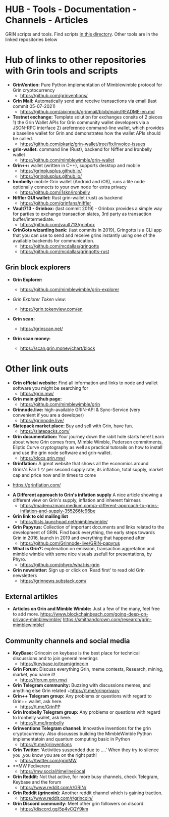 # HUB - Tools - Documentation - Channels - Articles
GRIN scripts and tools. Find scripts [in this directory](https://github.com/grincc/tools/tree/main/scripts). Other tools are in the linked repositories below

# Hub of links to other repositories with Grin tools and scripts
* **GrinVention:** Pure Python implementation of Mimblewimble protocol for Grin cryptocurrency 
  + https://github.com/grinventions/
* **Grin Mail:** Automatically send and receive transactions via email (last commit 05-07-2021)
  + https://github.com/aixinrock/grinmail/blob/main/README-en.md
* **Testnet exchange:** Template solution for exchanges consits of 2 pieces 1) the Grin Wallet APIs for Grin community wallet developers via a JSON-RPC interface 2) areference command-line wallet, which provides a baseline wallet for Grin and demonstrates how the wallet APIs should be called.
  + https://github.com/pkariz/grin-wallet/tree/fix/invoice-issues
* **grin-wallet:** command line (Rust), backend for Niffler and Ironbelly wallet
  + https://github.com/mimblewimble/grin-wallet
* **Grin++:** wallet (written in C++), supports desktop and mobile
  + https://grinplusplus.github.io/
  + https://grinplusplus.github.io/
* **Ironbelly:** mobile Grin wallet (Android and iOS), runs a lite node optionally connects to your own node for extra privacy
  + https://github.com/i1skn/ironbelly
* **Niffler GUI wallet:** Rust grin-wallet (rust) as backend
  + https://github.com/grinfans/niffler
* **Vault713 - Grinbox:** (last commit 2019) - Grinbox provides a simple way for parties to exchange transaction slates, 3rd party as transaction buffer/intermediate.
  + https://github.com/vault713/grinbox
* **GrinGots wizarding bank:** (last commits in 2019), Gringotts is a CLI app that you can use to send and receive grins instantly using one of the available backends for communication.
  + https://github.com/mcdallas/gringotts
  + https://github.com/mcdallas/gringotts-rust

## Grin block explorers
* **Grin Explorer:**
  + https://github.com/mimblewimble/grin-explorer
* **Grin Explorer Token view*:*
  + https://grin.tokenview.com/en
* **Grin scan:**
  + https://grinscan.net/

* **Grin scan money:**
  + https://scan.grin.money/chart/block

# Other link outs
* **Grin official website:** Find all information and links to node and wallet software you might be searching for
  + https://grin.mw/
* **Grin main github page:**
  + https://github.com/mimblewimble/grin
* **Grinnode.live:** high-available GRIN-API & Sync-Service (very convenient if you are a developer)
  + https://grinnode.live/
* **Slatepack market place:** Buy and sell with Grin, have fun.
  + https://slatepacks.com/
* **Grin documentation:** Your journey down the rabit hole starts here! Learn about where Grin comes from, Mimble Wimble, Pederson commitments, Eliptic Curve cryptography as well as practical tutorails on how to install and use the grin node software and grin-wallet.
  + https://docs.grin.mw/
* **Grinflation:** A great website that shows all the economics around Grins's Fair 1   ツ per second supply rate, its inflation, total supply, market cap and price now and in times to come
+  https://grinflation.com/
* **A Different approach to Grin's inflation supply** A nice article showing a different view on Grin's supply, inflation and inherent fairness
  + https://madenuzmani.medium.com/a-different-approach-to-grins-inflation-and-supply-355266fc96be
* **Grin link to old mailing list**
  + https://lists.launchpad.net/mimblewimble/
* **Grin Papyrus:** Collection of important documents and links related to the development of GRIN. Find back everything, the early steps towards Grin in 2016, launch in 2019 and everything that happened after
  + https://github.com/Grinnode-live/GRIN-papyrus
* **What is Grin?:** explenation on emission, transaction aggretation and mimble wimble with some nice visuals usefull for presentations, by Phyro.
  + https://github.com/phyro/what-is-grin
* **Grin newsletter:** Sign up or click on 'Read first' to read old Grin newsletters
  + https://grinnews.substack.com/

## External artikles 
* **Articles on Grin and Mimble Wimble:** Just a few of the many, feel free to add more.
https://www.blockchainbeach.com/going-deep-on-privacy-mimblewimble/
https://smithandcrown.com/research/grin-mimblewimble/

## Community channels and social media
* **KeyBase:** Grincoin on keybase is the best place for technical discussions and to join general meetings
  + https://keybase.io/team/grincoin
* **Grin Forum:** Discuss everything Grin, meme contests, Research, mining, market, you name it!
  + https://forum.grin.mw/
* **Grin Telegram community:** Buzzing with discussions memes, and anything else Grin related
  +https://t.me/grinprivacy
* **Grin++ Telegram group:** Any problems or questions with regard to Grin++ wallet, ask here.
  + https://t.me/GrinPP
* **Grin Ironbelly Telegram group:** Any problems or questions with regard to Ironbelly wallet, ask here. 
  + https://t.me/ironbelly
* **Grinventions Telegram channel:** Innovative inventions for the grin cryptocurrency. Also discusses building the MimbleWimble Python implementatoin and quantum computing basic in Python
  + https://t.me/grinventions
* **Grin Twitter:** 'Activities suspended due to ....' When they try to silence you ,you know you are on the right path!
  + https://twitter.com/grinMW
* **MW Fediverere
  + https://mw.social/timeline/local
* **Grin Reddit:** Not that active, for more busy channels, check Telegram, Keybase and the forum
  + https://www.reddit.com/r/GRIN/
* **Grin Reddit (grincoin):** Another reddit channel which is gaining traction.
  + https://www.reddit.com/r/grincoin/
* **Grin Discord community:** Meet other grin followers on discord.
  + https://discord.gg/5p4vCQY9km
